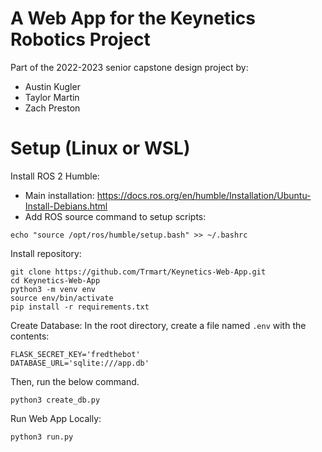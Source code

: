# A Web App for the Keynetics Robotics Project

Part of the 2022-2023 senior capstone design project by:
* Austin Kugler
* Taylor Martin
* Zach Preston

# Setup (Linux or WSL)
Install ROS 2 Humble:
* Main installation: https://docs.ros.org/en/humble/Installation/Ubuntu-Install-Debians.html
* Add ROS source command to setup scripts:
```
echo "source /opt/ros/humble/setup.bash" >> ~/.bashrc
```

Install repository:
```
git clone https://github.com/Trmart/Keynetics-Web-App.git
cd Keynetics-Web-App
python3 -m venv env
source env/bin/activate
pip install -r requirements.txt
```

Create Database:
In the root directory, create a file named `.env` with the contents:
```
FLASK_SECRET_KEY='fredthebot'
DATABASE_URL='sqlite:///app.db'
```
Then, run the below command.
```
python3 create_db.py
```

Run Web App Locally:
```
python3 run.py
```